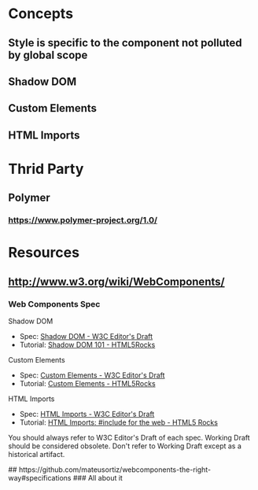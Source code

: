 # Concepts
## Style is specific to the component not polluted by global scope
## Shadow DOM
## Custom Elements
## HTML Imports
# Thrid Party
## Polymer
### https://www.polymer-project.org/1.0/
# Resources
## http://www.w3.org/wiki/WebComponents/
### Web Components Spec
<p>Shadow DOM</p><ul><li>Spec:&#xA0;<a rel="nofollow" class="external text" href="http://w3c.github.io/webcomponents/spec/shadow/" target="_blank">Shadow DOM - W3C Editor&apos;s Draft</a></li><li>Tutorial:&#xA0;<a rel="nofollow" class="external text" href="http://www.html5rocks.com/en/tutorials/webcomponents/shadowdom/" target="_blank">Shadow DOM 101 - HTML5Rocks</a></li></ul><p>Custom Elements</p><ul><li>Spec:&#xA0;<a rel="nofollow" class="external text" href="http://w3c.github.io/webcomponents/spec/custom/" target="_blank">Custom Elements - W3C Editor&apos;s Draft</a></li><li>Tutorial:&#xA0;<a rel="nofollow" class="external text" href="http://www.html5rocks.com/en/tutorials/webcomponents/customelements/" target="_blank">Custom Elements - HTML5Rocks</a></li></ul><p>HTML Imports</p><ul><li>Spec:&#xA0;<a rel="nofollow" class="external text" href="http://w3c.github.io/webcomponents/spec/imports/" target="_blank">HTML Imports - W3C Editor&apos;s Draft</a></li><li>Tutorial:&#xA0;<a rel="nofollow" class="external text" href="http://www.html5rocks.com/en/tutorials/webcomponents/imports/" target="_blank">HTML Imports: #include for the web - HTML5 Rocks</a></li></ul><p>You should always refer to W3C Editor&apos;s Draft of each spec. Working Draft should be considered obsolete. Don&apos;t refer to Working Draft except as a historical artifact.</p>
## https://github.com/mateusortiz/webcomponents-the-right-way#specifications
### All about it
